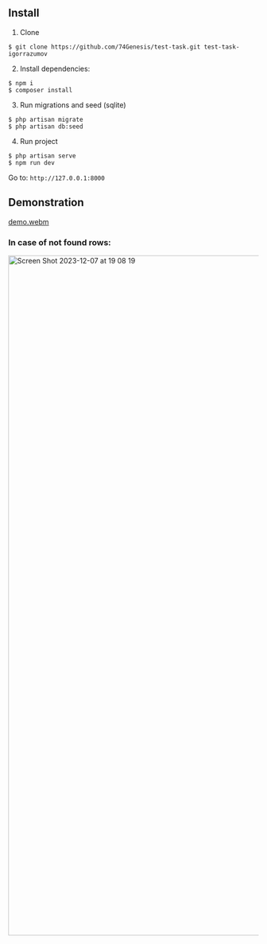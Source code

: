 ## Install

1. Clone

```
$ git clone https://github.com/74Genesis/test-task.git test-task-igorrazumov
```

2. Install dependencies:

```
$ npm i
$ composer install
```

3. Run migrations and seed (sqlite)

```
$ php artisan migrate
$ php artisan db:seed
```

4. Run project

```
$ php artisan serve
$ npm run dev
```

Go to: `http://127.0.0.1:8000`

## Demonstration

[demo.webm](https://github.com/74Genesis/test-task/assets/8638559/a157769d-b615-47b9-8592-3941b2d98665)


### In case of not found rows:

<img width="1367" alt="Screen Shot 2023-12-07 at 19 08 19" src="https://github.com/74Genesis/test-task/assets/8638559/31111f01-f893-4a5a-99e5-0b9183023411">
